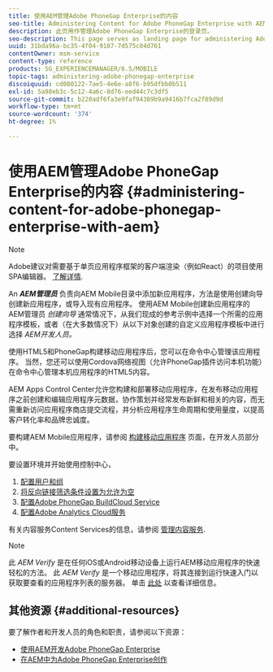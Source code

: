 ```yaml
---
title: 使用AEM管理Adobe PhoneGap Enterprise的内容
seo-title: Administering Content for Adobe PhoneGap Enterprise with AEM
description: 此页用作管理Adobe PhoneGap Enterprise的登录页。
seo-description: This page serves as landing page for administering Adobe PhoneGap Enterprise.
uuid: 31bda96a-bc35-4f04-9107-7d575c04d761
contentOwner: msm-service
content-type: reference
products: SG_EXPERIENCEMANAGER/6.5/MOBILE
topic-tags: administering-adobe-phonegap-enterprise
discoiquuid: cd080122-7ae5-4e6e-a8f6-b95dfbb0b511
exl-id: 5a98eb3c-5c12-4a6c-8d76-eed44c7c3df5
source-git-commit: b220adf6fa3e9faf94389b9a9416b7fca2f89d9d
workflow-type: tm+mt
source-wordcount: '374'
ht-degree: 1%

---
```


# 使用AEM管理Adobe PhoneGap Enterprise的内容 {#administering-content-for-adobe-phonegap-enterprise-with-aem}

>[!NOTE]
>
>Adobe建议对需要基于单页应用程序框架的客户端渲染（例如React）的项目使用SPA编辑器。 [了解详情](/help/sites-developing/spa-overview.md).

An ***AEM管理员*** 负责向AEM Mobile目录中添加新应用程序，方法是使用创建向导创建新应用程序，或导入现有应用程序。 使用AEM Mobile创建新应用程序的AEM管理员 *创建向导* 通常情况下，从我们现成的参考示例中选择一个所需的应用程序模板，或者（在大多数情况下）从以下对象创建的自定义应用程序模板中进行选择 *AEM开发人员。*

使用HTML5和PhoneGap构建移动应用程序后，您可以在命令中心管理该应用程序。 当然，您还可以使用Cordova网络视图（允许PhoneGap插件访问本机功能）在命令中心管理本机应用程序的HTML5内容。

AEM Apps Control Center允许您构建和部署移动应用程序，在发布移动应用程序之前创建和编辑应用程序元数据，协作策划并经常发布新鲜和相关的内容，而无需重新访问应用程序商店提交流程，并分析应用程序生命周期和使用量度，以提高客户转化率和品牌忠诚度。

要构建AEM Mobile应用程序，请参阅 [构建移动应用程序](/help/mobile/building-app-mobile-phonegap.md) 页面，在开发人员部分中。

要设置环境并开始使用控制中心，

1. [配置用户和组](/help/mobile/configure-users-groups.md)
1. [将反向链接筛选条件设置为允许为空](/help/mobile/setting-referrer-filter-empty.md)
1. [配置Adobe PhoneGap BuildCloud Service](/help/mobile/configure-phonegap-build-cloud.md)
1. [配置Adobe Analytics Cloud服务](/help/mobile/configure-adobe-mobile-cloud-service.md)

有关内容服务Content Services的信息，请参阅 [管理内容服务](/help/mobile/developing-content-services.md).

>[!NOTE]
>
>此 *AEM Verify* 是在任何iOS或Android移动设备上运行AEM移动应用程序的快速轻松的方法。 此 *AEM Verify* 是一个移动应用程序，将其连接到运行快速入门以获取要查看的应用程序列表的服务器。 单击 [此处](/help/mobile/phonegap-mobile-quickstart.md) 以查看详细信息。

## 其他资源 {#additional-resources}

要了解作者和开发人员的角色和职责，请参阅以下资源：

* [使用AEM开发Adobe PhoneGap Enterprise](/help/mobile/developing-in-phonegap.md)
* [在AEM中为Adobe PhoneGap Enterprise创作](/help/mobile/phonegap.md)
